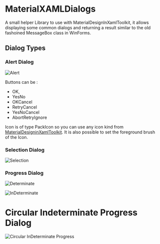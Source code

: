 # MaterialXAMLDialogs
A small helper Library to use with MaterialDesignInXamlToolkit, it allows displaying some common dialogs and returning a result similar to the old fashoined MessageBox class in WinForms.

## Dialog Types

### Alert Dialog
![Alert](https://i.imgur.com/gNSVyhs.png)

Buttons can be :
- OK,
- YesNo
- OKCancel
- RetryCancel
- YesNoCancel
- AbortRetryIgnore

Icon is of type PackIcon so you can use any icon kind from [MaterialDesigninXamlToolkit](https://github.com/MaterialDesignInXAML/MaterialDesignInXamlToolkit).
It is also possible to set the foreground brush of the Icon. 

### Selection Dialog
![Selection](https://i.imgur.com/zQ3g2Tj.png)

### Progress Dialog
![Determinate](https://i.imgur.com/r4zjWqI.png)

![InDeterminate](https://i.imgur.com/JFR0HP7.png)

# Circular Indeterminate Progress Dialog

![Circular InDeterminate Progress](https://i.imgur.com/4q2EUwo.png)
